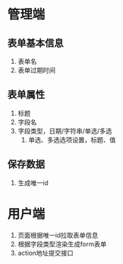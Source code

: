 

# 管理端
## 表单基本信息
1. 表单名
2. 表单过期时间

## 表单属性
1. 标题
2. 字段名
3. 字段类型，日期/字符串/单选/多选
   1. 单选、多选选项设置，标题、值 

## 保存数据
1. 生成唯一id

# 用户端 
1. 页面根据唯一id拉取表单信息
2. 根据字段类型渲染生成form表单
3. action地址提交接口